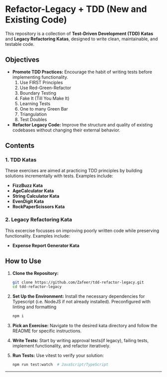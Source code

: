 # Refactor-Legacy + TDD (New and Existing Code)

This repository is a collection of **Test-Driven Development (TDD) Katas** and **Legacy Refactoring Katas**, designed to write clean, maintainable, and testable code.

## Objectives

- **Promote TDD Practices:** Encourage the habit of writing tests before implementing functionality.
  1.  Use FIRST Principles
  2.  Use Red-Green-Refactor
  3.  Boundary Testing
  4.  Fake It (Till You Make It)
  5.  Learning Tests
  6.  One to many Green Bar
  7.  Triangulation
  8.  Test Doubles
- **Refactor Legacy Code:** Improve the structure and quality of existing codebases without changing their external behavior.

## Contents

### 1. TDD Katas

These exercises are aimed at practicing TDD principles by building solutions incrementally with tests. Examples include:

- **FizzBuzz Kata**
- **AgeCalculator Kata**
- **String Calculator Kata**
- **EvenDigit Kata**
- **RockPaperScissors Kata**

### 2. Legacy Refactoring Kata

This excercise focusses on improving poorly written code while preserving functionality. Examples include:

- **Expense Report Generator Kata**

## How to Use

1. **Clone the Repository:**

   ```bash
   git clone https://github.com/Zafeer/tdd-refactor-legacy.git
   cd tdd-refactor-legacy
   ```

2. **Set Up the Environment:**
   Install the necessary dependencies for Typescript (i.e. NodeJS if not already installed).
   Preconfigured with linting and formatting

   ```bash
   npm i
   ```

3. **Pick an Exercise:**
   Navigate to the desired kata directory and follow the README for specific instructions.

4. **Write Tests:**
   Start by writing approval tests(if legacy), failing tests, implement functionality, and refactor iteratively.

5. **Run Tests:**
   Use vitest to verify your solution:
   ```bash
   npm run test:watch  # JavaScript/TypeScript
   ```

---
